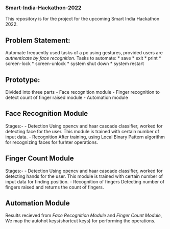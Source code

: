### Smart-India-Hackathon-2022
This repository is for the project for the upcoming Smart India Hackathon 2022.

## Problem Statement:
Automate frequently used tasks of a pc using gestures, provided users are *authenticate by face recognition*. Tasks to automate:
    * save
    * exit
    * print
    * screen-lock
    * screen-unlock
    * system shut down
    * system restart

## Prototype:
Divided into three parts
    - Face recognition module
    - Finger recognition to detect count of finger raised module
    - Automation module

## Face Recognition Module
Stages:-
    - Detection
        Using opencv and haar cascade classifier, worked for detecting face for the user. This module is trained with certain number of input data.
    - Recognition
        After training, using Local Binary Pattern algorithm for recognizing faces for furhter operations.

## Finger Count Module
Stages:-
    - Detection
        Using opencv and haar cascade classifier, worked for detecting hands for the user. This module is trained with certain number of input data for finding position.
    - Recognition of fingers
        Detecting number of fingers raised and returns the count of fingers.

## Automation Module
Results recieved from *Face Recognition Module* and *Finger Count Module*, We map the autohot keys(shortcut keys) for performing the operations.